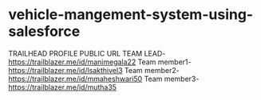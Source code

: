 # vehicle-mangement-system-using-salesforce
TRAILHEAD PROFILE PUBLIC URL
TEAM LEAD- https://trailblazer.me/id/manimegala22
Team member1-https://trailblazer.me/id/lsakthivel3
Team member2-https://trailblazer.me/id/mmaheshwari50
Team member3-https://trailblazer.me/id/mutha35
